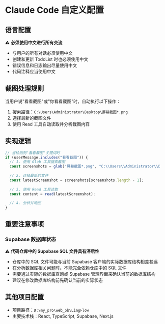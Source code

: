 # Claude Code 自定义配置

## 语言配置

⚠️ **必须使用中文进行所有交流**
- 与用户的所有对话必须使用中文
- 创建和更新 TodoList 时也必须使用中文
- 错误信息和日志输出尽量使用中文
- 代码注释应当使用中文

## 截图处理规则

当用户说"看看截图"或"你看看截图"时，自动执行以下操作：

1. 搜索路径：`C:\Users\Administrator\Desktop\屏幕截图*.png`
2. 选择最新的截图文件
3. 使用 Read 工具自动读取并分析截图内容

## 实现逻辑

```typescript
// 当检测到"看看截图"关键词时
if (userMessage.includes("看看截图")) {
  // 1. 使用 Glob 工具搜索截图
  const screenshots = glob("屏幕截图*.png", "C:\\Users\\Administrator\\Desktop");
  
  // 2. 选择最新的文件
  const latestScreenshot = screenshots[screenshots.length - 1];
  
  // 3. 使用 Read 工具读取
  const content = read(latestScreenshot);
  
  // 4. 分析并响应
}
```

## 重要注意事项

### Supabase 数据库状态
⚠️ **代码仓库中的 Supabase SQL 文件具有滞后性**
- 仓库中的 SQL 文件可能与当前 Supabase 客户端的实际数据库结构相差甚远
- 在分析数据库相关问题时，不能完全依赖仓库中的 SQL 文件
- 需要通过实际的数据库查询或 Supabase 管理界面来确认当前的数据库结构
- 建议在修改数据库结构前先确认当前的实际状态


## 其他项目配置

- 项目路径：`D:\my_pro\web_ob\LingFlow`
- 主要技术栈：React, TypeScript, Supabase, Next.js